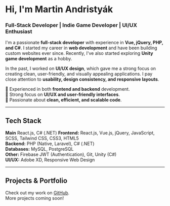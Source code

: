 # Hi, I'm Martin Andristyák

### Full-Stack Developer | Indie Game Developer | UI/UX Enthusiast  

I'm a passionate **full-stack developer** with experience in **Vue, jQuery, PHP, and C#**. I started my career in **web development** and have been building custom websites ever since. Recently, I've also started exploring **Unity game development** as a hobby.  

In the past, I worked on **UI/UX design**, which gave me a strong focus on creating clean, user-friendly, and visually appealing applications. I pay close attention to **usability, design consistency, and responsive layouts**.  

🔹 Experienced in both **frontend and backend** development.  
🔹 Strong focus on **UI/UX and user-friendly interfaces**.  
🔹 Passionate about **clean, efficient, and scalable code**.  

---

## Tech Stack  
**Main** React.js, C# (.NET)
**Frontend:** React.js, Vue.js, jQuery, JavaScript, SCSS, Tailwind CSS, CSS3, HTML5  
**Backend:** PHP (Native, Laravel), C# (.NET)  
**Databases:** MySQL, PostgreSQL  
**Other:** Firebase JWT (Authentication), Git, Unity (C#)  
**UI/UX:** Adobe XD, Responsive Web Design  

---

## Projects & Portfolio  
Check out my work on [GitHub](https://github.com/HotokeSam).  
More projects coming soon!  
